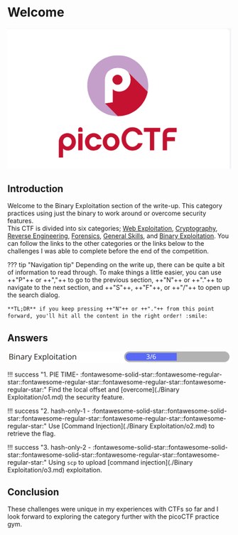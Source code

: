 # Welcome

![Group photo](./img/misc/pico.png)

## Introduction

Welcome to the Binary Exploitation section of the write-up. This category practices using just the binary to work around or overcome security features.<br/>
This CTF is divided into six categories; [Web Exploitation](./webexploit.md), [Cryptography](./cryptography.md), [Reverse Engineering](./reverse.md), [Forensics](./forensics.md), [General Skills](./general.md), and [Binary Exploitation](./binary.md). You can follow the links to the other categories or the links below to the challenges I was able to complete before the end of the competition.<br/>

??? tip "Navigation tip"
    Depending on the write up, there can be quite a bit of information to read through. To make things a little easier, you can use ++"P"++ or ++","++ to go to the previous section, ++"N"++ or ++"."++ to navigate to the next section, and ++"S"++, ++"F"++, or ++"/"++ to open up the search dialog.

    **TL;DR** if you keep pressing ++"N"++ or ++"."++ from this point forward, you'll hit all the content in the right order! :smile:

## Answers

![Group photo](./img/misc/binary-progress-tracker.png)<br/>

!!! success "1. PIE TIME- :fontawesome-solid-star::fontawesome-regular-star::fontawesome-regular-star::fontawesome-regular-star::fontawesome-regular-star:"
    Find the local offset and [overcome](./Binary Exploitation/o1.md) the security feature.

!!! success "2. hash-only-1 - :fontawesome-solid-star::fontawesome-solid-star::fontawesome-regular-star::fontawesome-regular-star::fontawesome-regular-star:"
    Use [Command Injection](./Binary Exploitation/o2.md) to retrieve the flag.

!!! success "3. hash-only-2 - :fontawesome-solid-star::fontawesome-solid-star::fontawesome-solid-star::fontawesome-regular-star::fontawesome-regular-star:"
    Using `scp` to upload [command injection](./Binary Exploitation/o3.md) exploitation.

## Conclusion

These challenges were unique in my experiences with CTFs so far and I look forward to exploring the category further with the picoCTF practice gym.